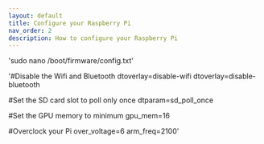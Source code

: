 ```yaml
---
layout: default
title: Configure your Raspberry Pi
nav_order: 2
description: How to configure your Raspberry Pi
---
```

'sudo nano /boot/firmware/config.txt'

'#Disable the Wifi and Bluetooth
dtoverlay=disable-wifi
dtoverlay=disable-bluetooth

#Set the SD card slot to poll only once
dtparam=sd_poll_once

#Set the GPU memory to minimum
gpu_mem=16

#Overclock your Pi
over_voltage=6
arm_freq=2100'
